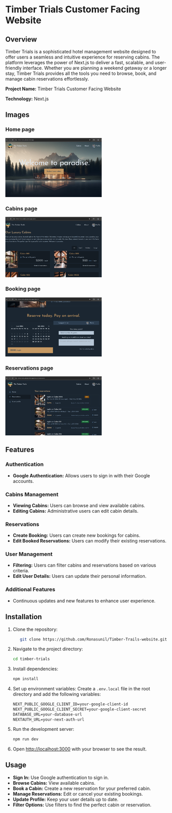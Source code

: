 # Timber Trials Customer Facing Website

## Overview

Timber Trials is a sophisticated hotel management website designed to offer users a seamless and intuitive experience for reserving cabins. The platform leverages the power of Next.js to deliver a fast, scalable, and user-friendly interface. Whether you are planning a weekend getaway or a longer stay, Timber Trials provides all the tools you need to browse, book, and manage cabin reservations effortlessly.

**Project Name:** Timber Trials Customer Facing Website

**Technology:** Next.js

## Images

### Home page

 <img src="./public/home.png" width="300" title="hover text">

### Cabins page

 <img src="./public/cabins.png" width="300" title="hover text">

### Booking page

 <img src="./public/booking.png" width="300" title="hover text">

### Reservations page

 <img src="./public/reservations.png" width="300" title="hover text">

## Features

### Authentication

- **Google Authentication:** Allows users to sign in with their Google accounts.

### Cabins Management

- **Viewing Cabins:** Users can browse and view available cabins.
- **Editing Cabins:** Administrative users can edit cabin details.

### Reservations

- **Create Booking:** Users can create new bookings for cabins.
- **Edit Booked Reservations:** Users can modify their existing reservations.

### User Management

- **Filtering:** Users can filter cabins and reservations based on various criteria.
- **Edit User Details:** Users can update their personal information.

### Additional Features

- Continuous updates and new features to enhance user experience.

## Installation

1. Clone the repository:

   ```sh
      git clone https://github.com/Ronasunil/Timber-Trails-website.git
   ```

2. Navigate to the project directory:

   ```sh
   cd timber-trials
   ```

3. Install dependencies:

   ```sh
   npm install
   ```

4. Set up environment variables:
   Create a `.env.local` file in the root directory and add the following variables:

   ```plaintext
   NEXT_PUBLIC_GOOGLE_CLIENT_ID=your-google-client-id
   NEXT_PUBLIC_GOOGLE_CLIENT_SECRET=your-google-client-secret
   DATABASE_URL=your-database-url
   NEXTAUTH_URL=your-next-auth-url
   ```

5. Run the development server:

   ```sh
   npm run dev
   ```

6. Open [http://localhost:3000](http://localhost:3000) with your browser to see the result.

## Usage

- **Sign In:** Use Google authentication to sign in.
- **Browse Cabins:** View available cabins.
- **Book a Cabin:** Create a new reservation for your preferred cabin.
- **Manage Reservations:** Edit or cancel your existing bookings.
- **Update Profile:** Keep your user details up to date.
- **Filter Options:** Use filters to find the perfect cabin or reservation.
